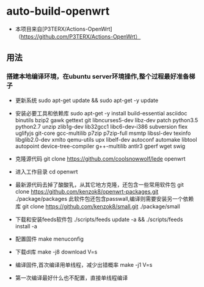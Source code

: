 # auto-build-openwrt
- 本项目来自[P3TERX/Actions-OpenWrt]（https://github.com/P3TERX/Actions-OpenWrt）

## 用法
### 搭建本地编译环境，在ubuntu server环境操作,整个过程最好准备梯子
- 更新系统 
  sudo apt-get update && sudo apt-get -y update 
  
- 安装必要工具和依赖库
  sudo apt-get -y install build-essential asciidoc binutils bzip2 gawk gettext git libncurses5-dev libz-dev patch python3.5 python2.7 unzip zlib1g-dev lib32gcc1 libc6-dev-i386 subversion flex uglifyjs git-core gcc-multilib p7zip p7zip-full msmtp libssl-dev texinfo libglib2.0-dev xmlto qemu-utils upx libelf-dev autoconf automake libtool autopoint device-tree-compiler g++-multilib antlr3 gperf wget swig
  
- 克隆源代码
  git clone https://github.com/coolsnowwolf/lede openwrt
  
- 进入工作目录
  cd openwrt
  
- 最新源代码去掉了酸酸乳，从其它地方克隆，还包含一些常用软件包
  git clone https://github.com/kenzok8/openwrt-packages.git ./package/packages
  此软件包还包含passwall,编译则需要安装另一个依赖库
  git clone https://github.com/kenzok8/small.git ./package/small
  
- 下载和安装feeds软件包
  ./scripts/feeds update -a &&   ./scripts/feeds install -a
  
- 配置固件
  make menuconfig
  
- 下载dl库
  make -j8 download V=s
  
- 编译固件,首次编译用单线程，减少出错概率
    make -j1 V=s 
  
- 第一次编译最好什么也不配置，直接单线程编译
  
